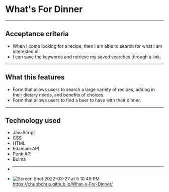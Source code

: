 # What's For Dinner
***

## Acceptance criteria
- When I come looking for a recipe, then I am able to search for what I am interested in.
- I can save the keywords and retrieve my saved searches through a link.
***
## What this features
- Form that allows users to search a large variety of recipes, adding in their dietary needs, and benefits of choices.
- Form that allows users to find a beer to have with their dinner.
***
## Technology used 
- JavaScript
- CSS
- HTML
- Edamam API
- Punk API
- Bulma
- ***
- ![Screen Shot 2022-03-27 at 5 10 49 PM](https://user-images.githubusercontent.com/98546041/160301295-68b99827-a721-4aa1-815e-fecc4669ddb4.png)
https://chubbchris.github.io/What-s-For-Dinner/
